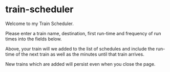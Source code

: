 # train-scheduler

Welcome to my Train Scheduler.

Please enter a train name, destination, first run-time and frequency of run times into the fields below.

Above, your train will we added to the list of schedules and include the run-time of the next train as well as the minutes until that train arrives.

New trains which are added will persist even when you close the page.